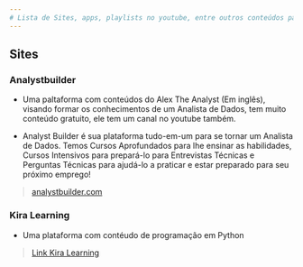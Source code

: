 ```yaml
---
# Lista de Sites, apps, playlists no youtube, entre outros conteúdos para estudo e desenvolvimento na área de dados.
---
```


## Sites

### Analystbuilder

- Uma paltaforma com conteúdos do Alex The Analyst (Em inglês), visando formar os conhecimentos de um Analista de Dados, tem muito conteúdo gratuito, ele tem um canal no youtube também.

- Analyst Builder é sua plataforma tudo-em-um para se tornar um Analista de Dados. Temos Cursos Aprofundados para lhe ensinar as habilidades, Cursos Intensivos para prepará-lo para Entrevistas Técnicas e Perguntas Técnicas para ajudá-lo a praticar e estar preparado para seu próximo emprego!

> <a href="https://www.analystbuilder.com/" target="_blank">analystbuilder.com</a>

### Kira Learning

- Uma plataforma com contéudo de programação em Python

> <a href="https://app.kira-learning.com" target="_blank">Link Kira Learning</a>

